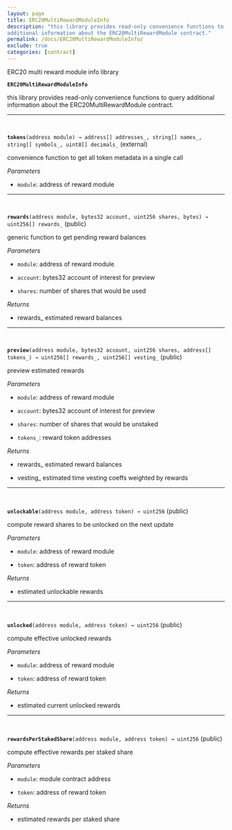 ```yaml
---
layout: page
title: ERC20MultiRewardModuleInfo
description: "this library provides read-only convenience functions to query
additional information about the ERC20MultiRewardModule contract."
permalink: /docs/ERC20MultiRewardModuleInfo/
exclude: true
categories: [contract]
---
```


ERC20 multi reward module info library



**`ERC20MultiRewardModuleInfo`**

this library provides read-only convenience functions to query
additional information about the ERC20MultiRewardModule contract.







****
<br>

**`tokens`**`(address module) → address[] addresses_, string[] names_, string[] symbols_, uint8[] decimals_` (external)

convenience function to get all token metadata in a single call




*Parameters*  
- `module`: address of reward module




****
<br>

**`rewards`**`(address module, bytes32 account, uint256 shares, bytes) → uint256[] rewards_` (public)

generic function to get pending reward balances




*Parameters*  
- `module`: address of reward module

- `account`: bytes32 account of interest for preview

- `shares`: number of shares that would be used


*Returns*  
- rewards_ estimated reward balances


****
<br>

**`preview`**`(address module, bytes32 account, uint256 shares, address[] tokens_) → uint256[] rewards_, uint256[] vesting_` (public)

preview estimated rewards




*Parameters*  
- `module`: address of reward module

- `account`: bytes32 account of interest for preview

- `shares`: number of shares that would be unstaked

- `tokens_`: reward token addresses


*Returns*  
- rewards_ estimated reward balances

- vesting_ estimated time vesting coeffs weighted by rewards


****
<br>

**`unlockable`**`(address module, address token) → uint256` (public)

compute reward shares to be unlocked on the next update




*Parameters*  
- `module`: address of reward module

- `token`: address of reward token


*Returns*  
- estimated unlockable rewards


****
<br>

**`unlocked`**`(address module, address token) → uint256` (public)

compute effective unlocked rewards




*Parameters*  
- `module`: address of reward module

- `token`: address of reward token


*Returns*  
- estimated current unlocked rewards


****
<br>

**`rewardsPerStakedShare`**`(address module, address token) → uint256` (public)

compute effective rewards per staked share




*Parameters*  
- `module`: module contract address

- `token`: address of reward token


*Returns*  
- estimated rewards per staked share


